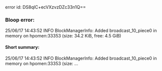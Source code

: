 error id: DS8qlC+ecVXzvzDZc33n1Q==
### Bloop error:

25/06/17 14:43:52 INFO BlockManagerInfo: Added broadcast_10_piece0 in memory on hpomen:33353 (size: 34.2 KiB, free: 4.5 GiB)
#### Short summary: 

25/06/17 14:43:52 INFO BlockManagerInfo: Added broadcast_10_piece0 in memory on hpomen:33353 (size: ...